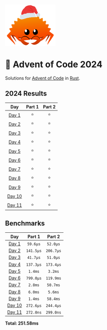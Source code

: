 <img src="./.assets/christmas_ferris.png" width="164">

# 🎄 Advent of Code 2024

Solutions for [Advent of Code](https://adventofcode.com/) in [Rust](https://www.rust-lang.org/).

<!--- advent_readme_stars table --->
## 2024 Results

| Day | Part 1 | Part 2 |
| :---: | :---: | :---: |
| [Day 1](https://adventofcode.com/2024/day/1) | ⭐ | ⭐ |
| [Day 2](https://adventofcode.com/2024/day/2) | ⭐ | ⭐ |
| [Day 3](https://adventofcode.com/2024/day/3) | ⭐ | ⭐ |
| [Day 4](https://adventofcode.com/2024/day/4) | ⭐ | ⭐ |
| [Day 5](https://adventofcode.com/2024/day/5) | ⭐ | ⭐ |
| [Day 6](https://adventofcode.com/2024/day/6) | ⭐ | ⭐ |
| [Day 7](https://adventofcode.com/2024/day/7) | ⭐ | ⭐ |
| [Day 8](https://adventofcode.com/2024/day/8) | ⭐ | ⭐ |
| [Day 9](https://adventofcode.com/2024/day/9) | ⭐ | ⭐ |
| [Day 10](https://adventofcode.com/2024/day/10) | ⭐ | ⭐ |
| [Day 11](https://adventofcode.com/2024/day/11) | ⭐ | ⭐ |
<!--- advent_readme_stars table --->

<!--- benchmarking table --->
## Benchmarks

| Day | Part 1 | Part 2 |
| :---: | :---: | :---:  |
| [Day 1](./src/bin/01.rs) | `59.6µs` | `52.0µs` |
| [Day 2](./src/bin/02.rs) | `141.5µs` | `206.7µs` |
| [Day 3](./src/bin/03.rs) | `41.7µs` | `51.0µs` |
| [Day 4](./src/bin/04.rs) | `137.3µs` | `173.4µs` |
| [Day 5](./src/bin/05.rs) | `1.4ms` | `3.2ms` |
| [Day 6](./src/bin/06.rs) | `799.0µs` | `119.9ms` |
| [Day 7](./src/bin/07.rs) | `2.8ms` | `50.7ms` |
| [Day 8](./src/bin/08.rs) | `6.0ms` | `5.6ms` |
| [Day 9](./src/bin/09.rs) | `1.4ms` | `58.4ms` |
| [Day 10](./src/bin/10.rs) | `272.6µs` | `244.4µs` |
| [Day 11](./src/bin/11.rs) | `272.0ns` | `299.0ns` |

**Total: 251.58ms**
<!--- benchmarking table --->
